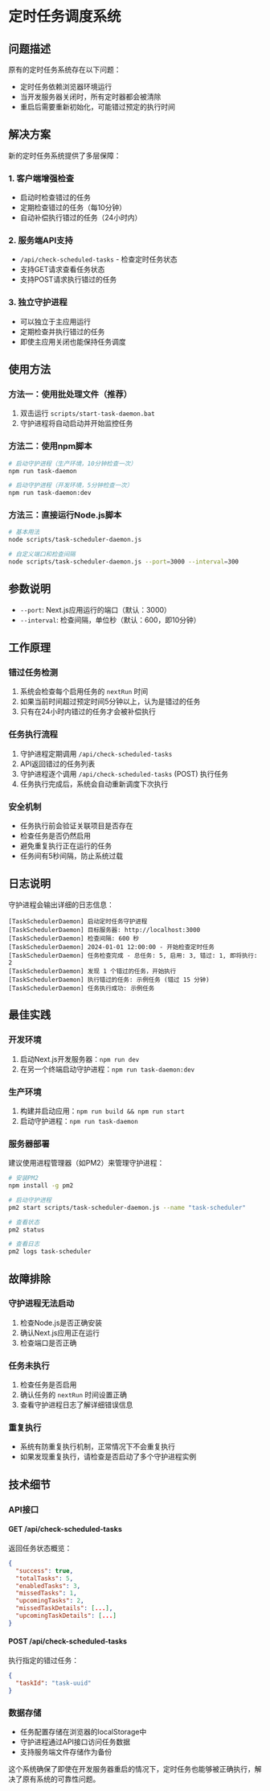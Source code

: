 # 定时任务调度系统

## 问题描述

原有的定时任务系统存在以下问题：
- 定时任务依赖浏览器环境运行
- 当开发服务器关闭时，所有定时器都会被清除
- 重启后需要重新初始化，可能错过预定的执行时间

## 解决方案

新的定时任务系统提供了多层保障：

### 1. 客户端增强检查
- 启动时检查错过的任务
- 定期检查错过的任务（每10分钟）
- 自动补偿执行错过的任务（24小时内）

### 2. 服务端API支持
- `/api/check-scheduled-tasks` - 检查定时任务状态
- 支持GET请求查看任务状态
- 支持POST请求执行错过的任务

### 3. 独立守护进程
- 可以独立于主应用运行
- 定期检查并执行错过的任务
- 即使主应用关闭也能保持任务调度

## 使用方法

### 方法一：使用批处理文件（推荐）

1. 双击运行 `scripts/start-task-daemon.bat`
2. 守护进程将自动启动并开始监控任务

### 方法二：使用npm脚本

```bash
# 启动守护进程（生产环境，10分钟检查一次）
npm run task-daemon

# 启动守护进程（开发环境，5分钟检查一次）
npm run task-daemon:dev
```

### 方法三：直接运行Node.js脚本

```bash
# 基本用法
node scripts/task-scheduler-daemon.js

# 自定义端口和检查间隔
node scripts/task-scheduler-daemon.js --port=3000 --interval=300
```

## 参数说明

- `--port`: Next.js应用运行的端口（默认：3000）
- `--interval`: 检查间隔，单位秒（默认：600，即10分钟）

## 工作原理

### 错过任务检测
1. 系统会检查每个启用任务的 `nextRun` 时间
2. 如果当前时间超过预定时间5分钟以上，认为是错过的任务
3. 只有在24小时内错过的任务才会被补偿执行

### 任务执行流程
1. 守护进程定期调用 `/api/check-scheduled-tasks`
2. API返回错过的任务列表
3. 守护进程逐个调用 `/api/check-scheduled-tasks` (POST) 执行任务
4. 任务执行完成后，系统会自动重新调度下次执行

### 安全机制
- 任务执行前会验证关联项目是否存在
- 检查任务是否仍然启用
- 避免重复执行正在运行的任务
- 任务间有5秒间隔，防止系统过载

## 日志说明

守护进程会输出详细的日志信息：

```
[TaskSchedulerDaemon] 启动定时任务守护进程
[TaskSchedulerDaemon] 目标服务器: http://localhost:3000
[TaskSchedulerDaemon] 检查间隔: 600 秒
[TaskSchedulerDaemon] 2024-01-01 12:00:00 - 开始检查定时任务
[TaskSchedulerDaemon] 任务检查完成 - 总任务: 5, 启用: 3, 错过: 1, 即将执行: 2
[TaskSchedulerDaemon] 发现 1 个错过的任务，开始执行
[TaskSchedulerDaemon] 执行错过的任务: 示例任务 (错过 15 分钟)
[TaskSchedulerDaemon] 任务执行成功: 示例任务
```

## 最佳实践

### 开发环境
1. 启动Next.js开发服务器：`npm run dev`
2. 在另一个终端启动守护进程：`npm run task-daemon:dev`

### 生产环境
1. 构建并启动应用：`npm run build && npm run start`
2. 启动守护进程：`npm run task-daemon`

### 服务器部署
建议使用进程管理器（如PM2）来管理守护进程：

```bash
# 安装PM2
npm install -g pm2

# 启动守护进程
pm2 start scripts/task-scheduler-daemon.js --name "task-scheduler"

# 查看状态
pm2 status

# 查看日志
pm2 logs task-scheduler
```

## 故障排除

### 守护进程无法启动
1. 检查Node.js是否正确安装
2. 确认Next.js应用正在运行
3. 检查端口是否正确

### 任务未执行
1. 检查任务是否启用
2. 确认任务的 `nextRun` 时间设置正确
3. 查看守护进程日志了解详细错误信息

### 重复执行
- 系统有防重复执行机制，正常情况下不会重复执行
- 如果发现重复执行，请检查是否启动了多个守护进程实例

## 技术细节

### API接口

#### GET /api/check-scheduled-tasks
返回任务状态概览：
```json
{
  "success": true,
  "totalTasks": 5,
  "enabledTasks": 3,
  "missedTasks": 1,
  "upcomingTasks": 2,
  "missedTaskDetails": [...],
  "upcomingTaskDetails": [...]
}
```

#### POST /api/check-scheduled-tasks
执行指定的错过任务：
```json
{
  "taskId": "task-uuid"
}
```

### 数据存储
- 任务配置存储在浏览器的localStorage中
- 守护进程通过API接口访问任务数据
- 支持服务端文件存储作为备份

这个系统确保了即使在开发服务器重启的情况下，定时任务也能够被正确执行，解决了原有系统的可靠性问题。
